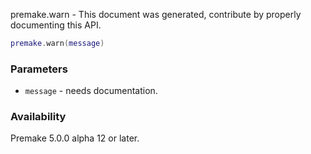 premake.warn - This document was generated, contribute by properly documenting this API.

```lua
premake.warn(message)
```

### Parameters ###

* `message` - needs documentation.

### Availability ###

Premake 5.0.0 alpha 12 or later.

